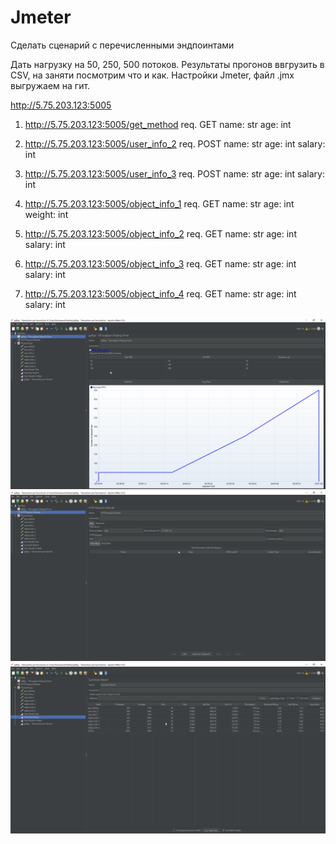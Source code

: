 # Jmeter
Сделать сценарий с перечисленными эндпоинтами

Дать нагрузку на 50, 250, 500 потоков.
Результаты прогонов ввгрузить в CSV, на заняти посмотрим что и как.
Настройки Jmeter, файл .jmx выгружаем на гит.

http://5.75.203.123:5005

1) http://5.75.203.123:5005/get_method
req.
GET
name: str
age: int


3) http://5.75.203.123:5005/user_info_2
req.
POST
name: str
age: int
salary: int


4) http://5.75.203.123:5005/user_info_3
req.
POST
name: str
age: int
salary: int

5) http://5.75.203.123:5005/object_info_1
req.
GET
name: str
age: int
weight: int

6) http://5.75.203.123:5005/object_info_2
req.
GET
name: str
age: int
salary: int

7) http://5.75.203.123:5005/object_info_3
req.
GET
name: str
age: int
salary: int

8) http://5.75.203.123:5005/object_info_4
req.
GET
name: str
age: int
salary: int

![1](https://github.com/Yaroslav19961/Jmeter/blob/main/Screenshot/java_PqhUeCA5Sj.png)
![2](https://github.com/Yaroslav19961/Jmeter/blob/main/Screenshot/java_5DiyZcE1o8.png)
![3](https://github.com/Yaroslav19961/Jmeter/blob/main/Screenshot/java_13muWzDWlV.png)
